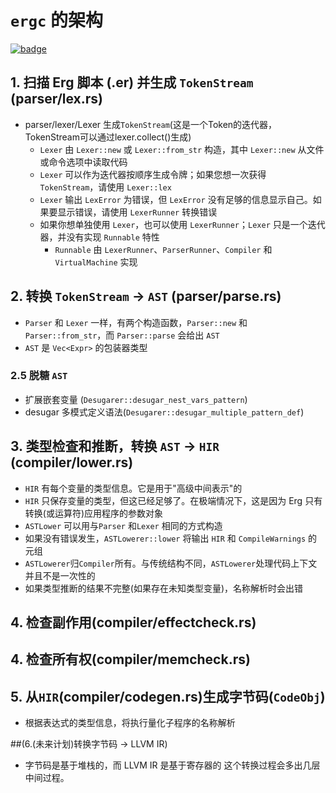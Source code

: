 # `ergc` 的架构

[![badge](https://img.shields.io/endpoint.svg?url=https%3A%2F%2Fgezf7g7pd5.execute-api.ap-northeast-1.amazonaws.com%2Fdefault%2Fsource_up_to_date%3Fowner%3Derg-lang%26repos%3Derg%26ref%3Dmain%26path%3Ddoc/EN/compiler/architecture.md%26commit_hash%3Da711efa99b325ba1012f6897e7b0e2bdb947d8a1)](https://gezf7g7pd5.execute-api.ap-northeast-1.amazonaws.com/default/source_up_to_date?owner=erg-lang&repos=erg&ref=main&path=doc/EN/compiler/architecture.md&commit_hash=a711efa99b325ba1012f6897e7b0e2bdb947d8a1)

## 1. 扫描 Erg 脚本 (.er) 并生成 `TokenStream` (parser/lex.rs)

* parser/lexer/Lexer 生成`TokenStream`(这是一个Token的迭代器，TokenStream可以通过lexer.collect()生成)
  * `Lexer` 由 `Lexer::new` 或 `Lexer::from_str` 构造，其中 `Lexer::new` 从文件或命令选项中读取代码
  * `Lexer` 可以作为迭代器按顺序生成令牌；如果您想一次获得 `TokenStream`，请使用 `Lexer::lex`
  * `Lexer` 输出 `LexError` 为错误，但 `LexError` 没有足够的信息显示自己。如果要显示错误，请使用 `LexerRunner` 转换错误
  * 如果你想单独使用 `Lexer`，也可以使用 `LexerRunner`；`Lexer` 只是一个迭代器，并没有实现 `Runnable` 特性
    * `Runnable` 由 `LexerRunner`、`ParserRunner`、`Compiler` 和 `VirtualMachine` 实现

## 2. 转换 `TokenStream` -> `AST` (parser/parse.rs)

* `Parser` 和 `Lexer` 一样，有两个构造函数，`Parser::new` 和 `Parser::from_str`，而 `Parser::parse` 会给出 `AST`
* `AST` 是 `Vec<Expr>` 的包装器类型

### 2.5 脱糖 `AST`

* 扩展嵌套变量 (`Desugarer::desugar_nest_vars_pattern`)
* desugar 多模式定义语法(`Desugarer::desugar_multiple_pattern_def`)

## 3. 类型检查和推断，转换 `AST` -> `HIR` (compiler/lower.rs)

* `HIR` 有每个变量的类型信息。它是用于"高级中间表示"的
* `HIR` 只保存变量的类型，但这已经足够了。在极端情况下，这是因为 Erg 只有转换(或运算符)应用程序的参数对象
* `ASTLower` 可以用与`Parser` 和`Lexer` 相同的方式构造
* 如果没有错误发生，`ASTLowerer::lower` 将输出 `HIR` 和 `CompileWarnings` 的元组
* `ASTLowerer`归`Compiler`所有。与传统结构不同，`ASTLowerer`处理代码上下文并且不是一次性的
* 如果类型推断的结果不完整(如果存在未知类型变量)，名称解析时会出错

## 4. 检查副作用(compiler/effectcheck.rs)

## 4. 检查所有权(compiler/memcheck.rs)

## 5. 从`HIR`(compiler/codegen.rs)生成字节码(`CodeObj`)

* 根据表达式的类型信息，将执行量化子程序的名称解析

##(6.(未来计划)转换字节码 -> LLVM IR)

* 字节码是基于堆栈的，而 LLVM IR 是基于寄存器的
  这个转换过程会多出几层中间过程。